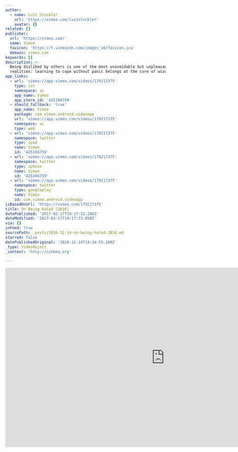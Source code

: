 ```yaml
---
author:
  - name: Luiz Stockler
    url: 'https://vimeo.com/luizstockler'
    avatar: {}
related: []
publisher:
  url: 'https://vimeo.com/'
  name: Vimeo
  favicon: 'https://f.vimeocdn.com/images_v6/favicon.ico'
  domain: vimeo.com
keywords: []
description: >-
  Being disliked by others is one of the most unavoidable but unpleasant
  realities: learning to cope without panic belongs at the core of wisdom.
app_links:
  - url: 'vimeo://app.vimeo.com/videos/179217375'
    type: ios
    namespace: ai
    app_name: Vimeo
    app_store_id: '425194759'
  - should_fallback: 'true'
    app_name: Vimeo
    package: com.vimeo.android.videoapp
    url: 'vimeo://app.vimeo.com/videos/179217375'
    namespace: ai
    type: web
  - url: 'vimeo://app.vimeo.com/videos/179217375'
    namespace: twitter
    type: ipad
    name: Vimeo
    id: '425194759'
  - url: 'vimeo://app.vimeo.com/videos/179217375'
    namespace: twitter
    type: iphone
    name: Vimeo
    id: '425194759'
  - url: 'vimeo://app.vimeo.com/videos/179217375'
    namespace: twitter
    type: googleplay
    name: Vimeo
    id: com.vimeo.android.videoapp
isBasedOnUrl: 'https://vimeo.com/179217375'
title: On Being Hated (2016)
datePublished: '2017-02-17T19:17:52.206Z'
dateModified: '2017-02-17T19:17:33.050Z'
via: {}
inFeed: true
sourcePath: _posts/2016-12-14-on-being-hated-2016.md
starred: false
datePublishedOriginal: '2016-12-14T14:34:55.260Z'
_type: VideoObject
_context: 'http://schema.org'

---
```

<iframe src="https://cdn.embedly.com/widgets/media.html?src=https%3A%2F%2Fplayer.vimeo.com%2Fvideo%2F179217375&amp;url=https%3A%2F%2Fvimeo.com%2F179217375&amp;image=https%3A%2F%2Fi.vimeocdn.com%2Fvideo%2F587168183_1280.jpg&amp;key=b7d04c9b404c499eba89ee7072e1c4f7&amp;type=text%2Fhtml&amp;schema=vimeo" width="1000" height="563" scrolling="no" frameborder="0" allowfullscreen="" style=""></iframe>